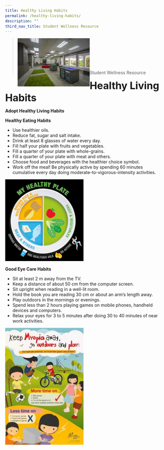 ```yaml
---
title: Healthy Living Habits
permalink: /healthy-living-habits/
description: ""
third_nav_title: Student Wellness Resource
---
```

><img src="/images/Useful%20Links/Picture-6-scaled.jpg"  
     style="width:50%"
			align="left"><br><br><br><br><br><br>
>Student Wellness Resource

**<font size=6>Healthy Living Habits</font>**

**Adopt Healthy Living Habits**

**Healthy Eating Habits**

*   Use healthier oils.
*   Reduce fat, sugar and salt intake.
*   Drink at least 8 glasses of water every day.
*   Fill half your plate with fruits and vegetables.
*   Fill a quarter of your plate with whole-grains.
*   Fill a quarter of your plate with meat and others.
*   Choose food and beverages with the healthier choice symbol.
*   Work off the meal! Be physically active by spending 60 minutes cumulative every day doing moderate-to-vigorous-intensity activities.

<img src="/images/Useful%20Links/Healthy%20Living%20Habits.jpg"  
     style="width:50%">

**Good Eye Care Habits**

*   Sit at least 2 m away from the TV.
*   Keep a distance of about 50 cm from the computer screen.
*   Sit upright when reading in a well-lit room.
*   Hold the book you are reading 30 cm or about an arm’s length away.
*   Play outdoors in the mornings or evenings.
*   Spend less than 2 hours playing games on mobile phones, handheld devices and computers.
*   Relax your eyes for 3 to 5 minutes after doing 30 to 40 minutes of near work activities.

<img src="/images/Useful%20Links/Healthy%20Living%20Habits%202.jpg"  
     style="width:50%">
